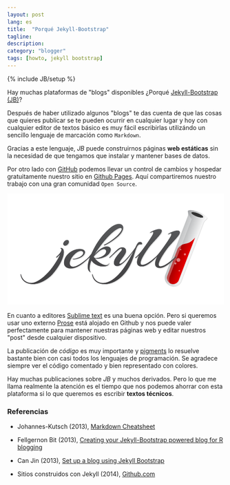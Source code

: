 ```yaml
---
layout: post
lang: es
title:  "Porqué Jekyll-Bootstrap"
tagline: 
description: 
category: "blogger"
tags: [howto, jekyll bootstrap]
---
```


{% include JB/setup %}

Hay muchas plataformas de "blogs" disponibles ¿Porqué [Jekyll-Bootstrap (JB)](http://jekyllbootstrap.com)? 

Después de haber utilizado algunos "blogs" te das cuenta de que las cosas que quieres publicar se te pueden ocurrir en cualquier lugar y hoy con cualquier editor de textos básico es muy fácil escribirlas utilizándo un sencillo lenguaje de marcación como `Markdown`. 

Gracias a este lenguaje, *JB* puede construirnos páginas **web estáticas** sin la necesidad de que tengamos que instalar y mantener bases de datos. 

Por otro lado con [GitHub](https://github.com) podemos llevar un control de cambios y hospedar gratuitamente nuestro sitio en [Github Pages](https://pages.github.com). Aquí compartiremos nuestro trabajo con una gran comunidad `Open Source`.

![center](/figs/2014-05-15-Porque-Jekyll/logojekyll.png) 

En cuanto a editores [Sublime text](http://www.sublimetext.com) es una buena opción. Pero si queremos usar uno externo [Prose](http://prose.io) está alojado en Github y nos puede valer perfectamente para mantener nuestras páginas web y editar nuestros "post" desde cualquier dispositivo.

La publicación de *código* es muy importante y [pigments](http://pygments.org) lo resuelve bastante bien con casi todos los lenguajes de programación. Se agradece siempre ver el código comentado y bien representado con colores. 

Hay muchas publicaciones sobre *JB* y muchos derivados. Pero lo que me llama realmente la atención es el tiempo que nos podemos ahorrar con esta plataforma si lo que queremos es escribir **textos técnicos**.

### Referencias ###

- Johannes-Kutsch (2013), [Markdown Cheatsheet](https://https://github.com/adam-p/markdown-here/wiki/Markdown-Cheatsheet)

- Fellgernon Bit (2013), [Creating your Jekyll-Bootstrap powered blog for R blogging](http://lcolladotor.github.io/2013/11/09/new-Fellgernon-Bit-setup-in-Github/#.U3ylIl5zGc_)

- Can Jin (2013), [Set up a blog using Jekyll Bootstrap](http://blog.jincan.info/web/2013/05/04/set-up-a-blog-using-jekyll-bootstrap/)

- Sitios construidos con Jekyll (2014), [Github.com](https://github.com/jekyll/jekyll/wiki/Sites)
